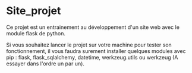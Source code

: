 # Site_projet

Ce projet est un entrainement au développement d'un site web avec le module flask de python.

Si vous souhaitez lancer le projet sur votre machine pour tester son fonctionnement, il vous faudra surement installer quelques modules avec pip : flask, flask_sqlalchemy, datetime, werkzeug.utils ou werkzeug (A essayer dans l'ordre un par un).
